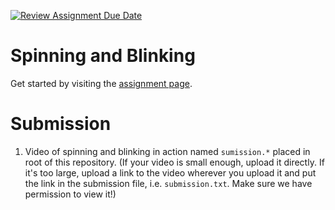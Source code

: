 [![Review Assignment Due Date](https://classroom.github.com/assets/deadline-readme-button-22041afd0340ce965d47ae6ef1cefeee28c7c493a6346c4f15d667ab976d596c.svg)](https://classroom.github.com/a/HXKVemS0)
# Spinning and Blinking

Get started by visiting the [assignment page]([https://github.com/ECE-196/SpinningAndBlinking/wiki](https://ece-196.github.io/docs/assignments/spinning-and-blinking/)).

# Submission

1. Video of spinning and blinking in action named `sumission.*` placed in root of this repository. (If your video is small enough, upload it directly. If it's too large, upload a link to the video wherever you upload it and put the link in the submission file, i.e. `submission.txt`. Make sure we have permission to view it!)
